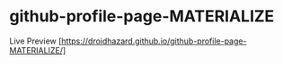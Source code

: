 # github-profile-page-MATERIALIZE
 Live Preview
 [https://droidhazard.github.io/github-profile-page-MATERIALIZE/]
